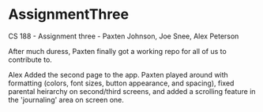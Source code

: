 AssignmentThree
===============

CS 188 - Assignment three - Paxten Johnson, Joe Snee, Alex Peterson

After much duress, Paxten finally got a working repo for all of us to contribute to.

Alex Added the second page to the app. Paxten played around with formatting (colors, font sizes, button appearance, and spacing), fixed parental heirarchy on second/third screens, and added a scrolling feature in the 'journaling' area on screen one.
